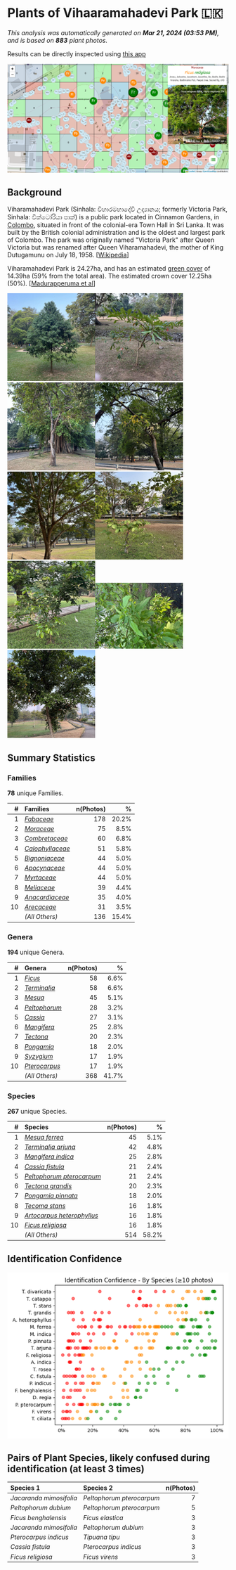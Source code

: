 # Plants of Vihaaramahadevi Park :sri_lanka:

*This analysis was automatically generated on  **Mar 21, 2024 (03:53 PM)**, and is based on  **883** plant photos.*

Results can be directly inspected using [this app](https://nuuuwan.github.io/plants)

![App](images/app.png)

## Background

Viharamahadevi Park (Sinhala: විහාරමහාදේවී උද්‍යානය; formerly Victoria Park, Sinhala: වික්ටෝරියා පාක්) is a public park located in Cinnamon Gardens, in [Colombo](https://en.wikipedia.org/wiki/Colombo), situated in front of the colonial-era Town Hall in Sri Lanka. It was built by the British colonial administration and is the oldest and largest park of Colombo. The park was originally named "Victoria Park" after Queen Victoria but was renamed after Queen Viharamahadevi, the mother of King Dutugamunu on July 18, 1958. [[Wikipedia](https://en.wikipedia.org/wiki/Viharamahadevi_Park)]

Viharamahadevi Park is 24.27ha, and has an estimated [green cover](https://en.wikipedia.org/wiki/Vegetation) of 14.39ha (59% from the total area). The estimated crown cover 12.25ha (50%). [[Madurapperuma et al](https://www.researchgate.net/publication/282250239_CrownTree_cover_of_Viharamahadevi_Park_Colombo)]

<img src="data/images/Photo-2024-02-22-07-16-55.jpg" alt="Mesua ferrea" width="200" /><img src="data/images/Photo-2024-03-08-06-44-01.jpg" alt="Terminalia arjuna" width="200" /><img src="data/images/Photo-2024-03-08-06-55-31.jpg" alt="Mangifera indica" width="200" /><img src="data/images/Photo-2024-03-08-07-09-59.jpg" alt="Cassia fistula" width="200" /><img src="data/images/Photo-2024-03-10-07-57-51.jpg" alt="Peltophorum pterocarpum" width="200" /><img src="data/images/Photo-2024-03-08-06-58-01.jpg" alt="Tectona grandis" width="200" /><img src="data/images/Photo-2024-03-10-06-45-27.jpg" alt="Pongamia pinnata" width="200" /><img src="data/images/Photo-2023-12-08-07-12-17.jpg" alt="Tecoma stans" width="200" /><img src="data/images/Photo-2024-03-08-06-55-11.jpg" alt="Artocarpus heterophyllus" width="200" />

## Summary Statistics

### Families

**78** unique Families.

| # | Families | n(Photos) | % |
| ---: | :--- | ---: | ---: |
| 1 | [*Fabaceae*](https://en.wikipedia.org/wiki/Fabaceae) | 178 | 20.2% |
| 2 | [*Moraceae*](https://en.wikipedia.org/wiki/Moraceae) | 75 | 8.5% |
| 3 | [*Combretaceae*](https://en.wikipedia.org/wiki/Combretaceae) | 60 | 6.8% |
| 4 | [*Calophyllaceae*](https://en.wikipedia.org/wiki/Calophyllaceae) | 51 | 5.8% |
| 5 | [*Bignoniaceae*](https://en.wikipedia.org/wiki/Bignoniaceae) | 44 | 5.0% |
| 6 | [*Apocynaceae*](https://en.wikipedia.org/wiki/Apocynaceae) | 44 | 5.0% |
| 7 | [*Myrtaceae*](https://en.wikipedia.org/wiki/Myrtaceae) | 44 | 5.0% |
| 8 | [*Meliaceae*](https://en.wikipedia.org/wiki/Meliaceae) | 39 | 4.4% |
| 9 | [*Anacardiaceae*](https://en.wikipedia.org/wiki/Anacardiaceae) | 35 | 4.0% |
| 10 | [*Arecaceae*](https://en.wikipedia.org/wiki/Arecaceae) | 31 | 3.5% |
|  | *(All Others)* | 136 | 15.4% |

### Genera

**194** unique Genera.

| # | Genera | n(Photos) | % |
| ---: | :--- | ---: | ---: |
| 1 | [*Ficus*](https://en.wikipedia.org/wiki/Ficus) | 58 | 6.6% |
| 2 | [*Terminalia*](https://en.wikipedia.org/wiki/Terminalia) | 58 | 6.6% |
| 3 | [*Mesua*](https://en.wikipedia.org/wiki/Mesua) | 45 | 5.1% |
| 4 | [*Peltophorum*](https://en.wikipedia.org/wiki/Peltophorum) | 28 | 3.2% |
| 5 | [*Cassia*](https://en.wikipedia.org/wiki/Cassia) | 27 | 3.1% |
| 6 | [*Mangifera*](https://en.wikipedia.org/wiki/Mangifera) | 25 | 2.8% |
| 7 | [*Tectona*](https://en.wikipedia.org/wiki/Tectona) | 20 | 2.3% |
| 8 | [*Pongamia*](https://en.wikipedia.org/wiki/Pongamia) | 18 | 2.0% |
| 9 | [*Syzygium*](https://en.wikipedia.org/wiki/Syzygium) | 17 | 1.9% |
| 10 | [*Pterocarpus*](https://en.wikipedia.org/wiki/Pterocarpus) | 17 | 1.9% |
|  | *(All Others)* | 368 | 41.7% |

### Species

**267** unique Species.

| # | Species | n(Photos) | % |
| ---: | :--- | ---: | ---: |
| 1 | [*Mesua ferrea*](https://en.wikipedia.org/wiki/Mesua_ferrea) | 45 | 5.1% |
| 2 | [*Terminalia arjuna*](https://en.wikipedia.org/wiki/Terminalia_arjuna) | 42 | 4.8% |
| 3 | [*Mangifera indica*](https://en.wikipedia.org/wiki/Mangifera_indica) | 25 | 2.8% |
| 4 | [*Cassia fistula*](https://en.wikipedia.org/wiki/Cassia_fistula) | 21 | 2.4% |
| 5 | [*Peltophorum pterocarpum*](https://en.wikipedia.org/wiki/Peltophorum_pterocarpum) | 21 | 2.4% |
| 6 | [*Tectona grandis*](https://en.wikipedia.org/wiki/Tectona_grandis) | 20 | 2.3% |
| 7 | [*Pongamia pinnata*](https://en.wikipedia.org/wiki/Pongamia_pinnata) | 18 | 2.0% |
| 8 | [*Tecoma stans*](https://en.wikipedia.org/wiki/Tecoma_stans) | 16 | 1.8% |
| 9 | [*Artocarpus heterophyllus*](https://en.wikipedia.org/wiki/Artocarpus_heterophyllus) | 16 | 1.8% |
| 10 | [*Ficus religiosa*](https://en.wikipedia.org/wiki/Ficus_religiosa) | 16 | 1.8% |
|  | *(All Others)* | 514 | 58.2% |

## Identification Confidence

![](images/identification_score.species.png)

## Pairs of Plant Species, likely confused during identification (at least 3 times)

| Species 1 | Species 2 | n(Photos) |
| :--- | :--- | ---: |
| *Jacaranda mimosifolia* | *Peltophorum pterocarpum* | 7 |
| *Peltophorum dubium* | *Peltophorum pterocarpum* | 5 |
| *Ficus benghalensis* | *Ficus elastica* | 3 |
| *Jacaranda mimosifolia* | *Peltophorum dubium* | 3 |
| *Pterocarpus indicus* | *Tipuana tipu* | 3 |
| *Cassia fistula* | *Pterocarpus indicus* | 3 |
| *Ficus religiosa* | *Ficus virens* | 3 |
